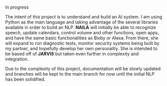 In progress

The intent of this project is to understand and build an AI system. I am using Python as the 
main language and taking advantage of the several libraries available in order to build an NLP. 
**NAILA** will initially be able to recognize speech, update calendars, control volume and other 
functions, open apps, and have the same basic functionalities as Bixby or Alexa. From there, she 
will expand to run diagnostic tests, monitor security systems being built by my partner, and 
hopefully develop her own personality. She is intended to be based off of **JARVIS** but taken even 
further in complexity and integration. 

Due to the complexity of this project, documentation will be slowly updated and branches will be 
kept to the main branch for now until the initial NLP has been solidified. 